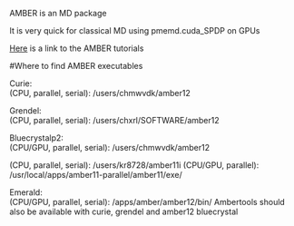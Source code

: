 AMBER is an MD package

It is very quick for classical MD using pmemd.cuda_SPDP on GPUs 

[Here](http://ambermd.org/tutorials/) is a link to the AMBER tutorials


#Where to find AMBER executables 

Curie: 		
(CPU, parallel, serial): 	/users/chmwvdk/amber12

Grendel:	
(CPU, parallel, serial): 	/users/chxrl/SOFTWARE/amber12

Bluecrystalp2:  
(CPU/GPU, parallel, serial): 	/users/chmwvdk/amber12
	
(CPU, parallel, serial): 	/users/kr8728/amber11i
(CPU/GPU, parallel): 		/usr/local/apps/amber11-parallel/amber11/exe/

Emerald: 	
(CPU/GPU, parallel, serial): 	/apps/amber/amber12/bin/
Ambertools should also be available with curie, grendel and amber12 bluecrystal 



